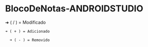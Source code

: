 # BlocoDeNotas-ANDROIDSTUDIO

  ➜ ( / ) = Modificado
  
    ➜ ( + ) = Adicionado
    
      ➜ ( - ) = Removido
